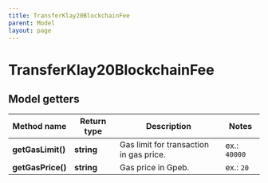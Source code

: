 ```yaml
---
title: TransferKlay20BlockchainFee
parent: Model
layout: page
---
```


# TransferKlay20BlockchainFee

## Model getters

Method name | Return type | Description | Notes
------------ | ------------- | ------------- | -------------
**getGasLimit()** | **string** | Gas limit for transaction in gas price. | ex.: `40000`
**getGasPrice()** | **string** | Gas price in Gpeb. | ex.: `20`

